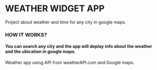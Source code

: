 # WEATHER WIDGET APP

Project about weather and time for any city in google maps.

### HOW IT WORKS?

#### You can search any city and the app will deplay info about the weather and the ubication in google maps.

Weather app using API from weatherAPI.com and Google maps.
